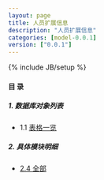 ```yaml
---
layout: page
title: 人员扩展信息 
description: "人员扩展信息"
categories: [model-0.0.1]
version: ["0.0.1"]
---
```

{% include JB/setup %}

#### 目 录

##### 1. 数据库对象列表
  * 1.1 [表格一览](tables.html)

##### 2. 具体模块明细
* [2.4 全部](info.html)
